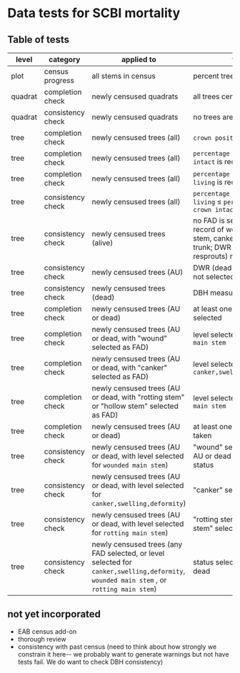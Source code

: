 # Data tests for SCBI mortality

## Table of tests 

level | category | applied to | test  | coded
----  | ---- | ----  | ----  | ---- 
plot | census progress | all stems in census | percent trees censused |  2021
quadrat | completion check | newly censused quadrats | all trees censused |  2021
quadrat  | consistency check | newly censused quadrats | no trees are duplicated |  not yet
tree | completion check | newly censused trees (all) | `crown position` is recorded | not yet
tree | completion check | newly censused trees (all) |`percentage of crown intact` is recorded | not yet
tree | completion check | newly censused trees (all) |`percentage of crown living` is recorded | not yet
tree | consistency check | newly censused trees (all) | `percentage of crown living` ≤ `percentage of crown intact` | not yet
tree | consistency check | newly censused trees (alive) | no FAD is selected; no record of wounded main stem, canker, or rotting trunk; DWR (dead with resprouts) not selected | not yet
tree | consistency check | newly censused trees (AU) | DWR (dead with resprouts) not selected | not yet
tree | consistency check | newly censused trees (dead) | DBH measured | not yet
tree | completion check | newly censused trees (AU or dead) | at least one FAD is selected | not yet
tree | completion check | newly censused trees (AU or dead, with "wound" selected as FAD) | level selected for `wounded main stem` | not yet
tree | completion check | newly censused trees (AU or dead, with "canker" selected as FAD) | level selected for `canker,swelling,deformity` | not yet
tree | completion check | newly censused trees (AU or dead, with "rotting stem" or "hollow stem" selected as FAD) | level selected for `rotting main stem` | not yet
tree | completion check | newly censused trees (AU or dead) | at least one photo was taken | not yet
tree | consistency check | newly censused trees (AU or dead, with level selected for `wounded main stem`)| "wound" selected as FAD, AU or dead selected as status | not yet
tree | consistency check | newly censused trees (AU or dead, with level selected for `canker,swelling,deformity`)| "canker" selected as FAD | not yet
tree | consistency check | newly censused trees (AU or dead, with level selected for `rotting main stem`)| "rotting stem" or "hollow stem" selected as FAD| not yet
tree | consistency check | newly censused trees (any FAD selected, or level selected for `canker,swelling,deformity`, `wounded main stem` , or `rotting main stem`)| status selected as AU or dead | not yet


## not yet incorporated
- EAB census add-on
- thorough review
- consistency with past census (need to think about how strongly we constrain it here-- we probably want to generate warnings but not have tests fail. We do want to check DBH consistency)
